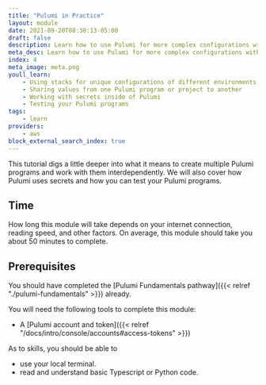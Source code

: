 ```yaml
---
title: "Pulumi in Practice"
layout: module
date: 2021-09-20T08:30:13-05:00
draft: false
description: Learn how to use Pulumi for more complex configurations with mulitple environments.
meta_desc: Learn how to use Pulumi for more complex configurations with multiple environments.
index: 4
meta_image: meta.png
youll_learn:
    - Using stacks for unique configurations of different environments
    - Sharing values from one Pulumi program or project to another
    - Working with secrets inside of Pulumi
    - Testing your Pulumi programs
tags:
    - learn
providers:
    - aws
block_external_search_index: true
---
```


This tutorial digs a little deeper into what it means to create multiple Pulumi
programs and work with them interdependently. We will also cover how Pulumi
uses secrets and how you can test your Pulumi programs.

## Time

How long this module will take depends on your internet connection, reading
speed, and other factors. On average, this module should take you about 50
minutes to complete.

## Prerequisites

You should have completed the
[Pulumi Fundamentals pathway]({{< relref "./pulumi-fundamentals" >}}) already.

You will need the following tools to complete this module:

* A [Pulumi account and token]({{< relref "/docs/intro/console/accounts#access-tokens" >}})

As to skills, you should be able to

* use your local terminal.
* read and understand basic Typescript or Python code.
